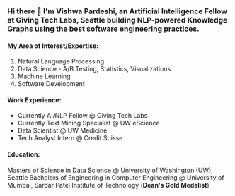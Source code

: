 ### Hi there 👋 I'm Vishwa Pardeshi, an Artificial Intelligence Fellow at Giving Tech Labs, Seattle building NLP-powered Knowledge Graphs using the best software engineering practices.

#### My Area of Interest/Expertise:
1. Natural Language Processing
2. Data Science - A/B Testing, Statistics, Visualizations
3. Machine Learning
4. Software Development

#### Work Experience:
- Currently AI/NLP Fellow @ Giving Tech Labs
- Currently Text Mining Specialist @ UW eScience
- Data Scientist @ UW Medicine
- Tech Analyst Intern @ Credit Suisse

#### Education:
Masters of Science in Data Science @ University of Washington (UW), Seattle
Bachelors of Engineering in Computer Engineering @ University of Mumbai, Sardar Patel Institute of Technology (**Dean's Gold Medalist**)






<!--
**vishwapardeshi/vishwapardeshi** is a ✨ _special_ ✨ repository because its `README.md` (this file) appears on your GitHub profile.

Here are some ideas to get you started:

- 🔭 I’m currently working on ...
- 🌱 I’m currently learning ...
- 👯 I’m looking to collaborate on ...
- 🤔 I’m looking for help with ...
- 💬 Ask me about ...
- 📫 How to reach me: ...
- 😄 Pronouns: ...
- ⚡ Fun fact: ...


This is all hidden 

Hi! I'm a Text Mining Specialist with strong software development skills

Worked on SDE

Data Science

Artificial Intelligence


-->
